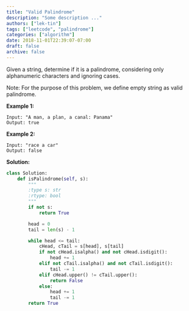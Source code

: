 ```yaml
---
title: "Valid Palindrome"
description: "Some description ..."
authors: ["lek-tin"]
tags: ["leetcode", "palindrome"]
categories: ["algorithm"]
date: 2018-11-01T22:39:07-07:00
draft: false
archive: false
---
```

Given a string, determine if it is a palindrome, considering only alphanumeric characters and ignoring cases.

Note: For the purpose of this problem, we define empty string as valid palindrome.

**Example 1:**
```
Input: "A man, a plan, a canal: Panama"
Output: true
```
**Example 2:**
```
Input: "race a car"
Output: false
```
**Solution:**
```python
class Solution:
    def isPalindrome(self, s):
        """
        :type s: str
        :rtype: bool
        """
        if not s:
            return True

        head = 0
        tail = len(s) - 1

        while head <= tail:
            cHead, cTail = s[head], s[tail]
            if not cHead.isalpha() and not cHead.isdigit():
                head += 1
            elif not cTail.isalpha() and not cTail.isdigit():
                tail -= 1
            elif cHead.upper() != cTail.upper():
                return False
            else:
                head += 1
                tail -= 1
        return True
```
